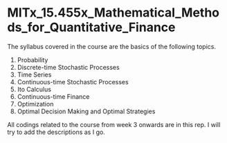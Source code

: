 # MITx_15.455x_Mathematical_Methods_for_Quantitative_Finance
The syllabus covered in the course are the basics of the following topics.
1. Probability
2. Discrete-time Stochastic Processes
3. Time Series
4. Continuous-time Stochastic Processes
5. Ito Calculus
6. Continuous-time Finance
7. Optimization
8. Optimal Decision Making and Optimal Strategies


All codings related to the course from week 3 onwards are in this rep. I will try to add the descriptions as I go.
